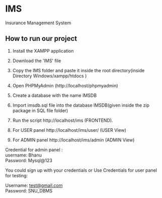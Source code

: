 # IMS

Insurance Management System

## How to run our project

1. Install the XAMPP application

2. Download the 'IMS' file

3. Copy the IMS folder and paste it inside the root directory(inside Directory Windows/xampp/htdocs )

4. Open PHPMyAdmin (http://localhost/phpmyadmin)

5. Create a database with the name IMSDB

6. Import imsdb.sql file into the database IMSDB(given inside the zip package in SQL file folder)

7. Run the script http://localhost/ims (FRONTEND).

8. For USER panel http://localhost/ims/user/ (USER View)

9. For ADMIN panel http://localhost/ims/admin (ADMIN View)

Credential for admin panel :  
username: Bhanu  
Password: Mysql@123

You could sign up with your credentials or Use
Credentials for user panel for testing:

Username: test@gmail.com  
Password: SNU_DBMS
